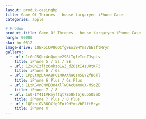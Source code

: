 ```yaml
---
layout: produk-casinghp
title: Game Of Thrones - house targaryen iPhone Case
categories: apple

# Produk
product-title: Game Of Thrones - house targaryen iPhone Case
harga: 90000
sku: hn-0512
image-drive: 1QEkoiOV86OCfg9Eoi9HYmsVbElftMryn
gallery:
  - url: 1rGnJ5Qbc4nQuqoe298LTgfeIcnZJspLv
    title: iPhone 5 / 5s / SE
  - url: 1ZxQnIzfjz6nhzo1wZ_dZ61tI4zURtKF3
    title: iPhone 6 / 6s
  - url: 1PpEtOpDA4ABP01MRAAhaQsm5EYZfB6Tl
    title: iPhone 6 Plus / 6s Plus
  - url: 1LtKGvnCNVB3n4XlTwDAcUmmouX-MSoZB
    title: iPhone 7 / 8
  - url: 1u0-IY4IIVKmyftqt7E58kfbj6uo5O5eD
    title: iPhone 7 Plus / 8 Plus
  - url: 1QEkoiOV86OCfg9Eoi9HYmsVbElftMryn
    title: iPhone X
---
```


